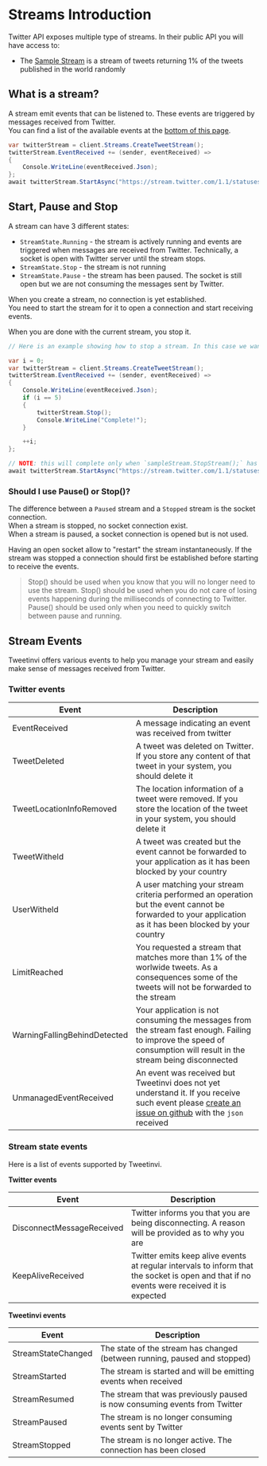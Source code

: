# Streams Introduction

Twitter API exposes multiple type of streams. In their public API you will have access to:

* The [Sample Stream](./sample-stream) is a stream of tweets returning 1% of the tweets published in the world randomly

## What is a stream?

A stream emit events that can be listened to. These events are triggered by messages received from Twitter.\
You can find a list of the available events at the [bottom of this page](#stream-events).

``` c#
var twitterStream = client.Streams.CreateTweetStream();
twitterStream.EventReceived += (sender, eventReceived) =>
{
    Console.WriteLine(eventReceived.Json);
};
await twitterStream.StartAsync("https://stream.twitter.com/1.1/statuses/sample.json");
```

## Start, Pause and Stop

A stream can have 3 different states:

* `StreamState.Running` - the stream is actively running and events are triggered when messages are received from Twitter. Technically, a socket is open with Twitter server until the stream stops.
* `StreamState.Stop` - the stream is not running
* `StreamState.Pause` - the stream has been paused. The socket is still open but we are not consuming the messages sent by Twitter.

When you create a stream, no connection is yet established.\
You need to start the stream for it to open a connection and start receiving events.

When you are done with the current stream, you stop it.

``` c#
// Here is an example showing how to stop a stream. In this case we want to stop after receiving 5 events.

var i = 0;
var twitterStream = client.Streams.CreateTweetStream();
twitterStream.EventReceived += (sender, eventReceived) =>
{
    Console.WriteLine(eventReceived.Json);
    if (i == 5)
    {
        twitterStream.Stop();
        Console.WriteLine("Complete!");
    }

    ++i;
};

// NOTE: this will complete only when `sampleStream.StopStream();` has been called
await twitterStream.StartAsync("https://stream.twitter.com/1.1/statuses/sample.json"); 
```

### Should I use Pause() or Stop()?

The difference between a `Paused` stream and a `Stopped` stream is the socket connection.\
When a stream is stopped, no socket connection exist.\
When a stream is paused, a socket connection is opened but is not used.

Having an open socket allow to "restart" the stream instantaneously. If the stream was stopped a connection should first be established before starting to receive the events.

> Stop() should be used when you know that you will no longer need to use the stream.
> Stop() should be used when you do not care of losing events happening during the milliseconds of connecting to Twitter. 
> Pause() should be used only when you need to quickly switch between pause and running.

## Stream Events

Tweetinvi offers various events to help you manage your stream and easily make sense of messages received from Twitter.

### Twitter events

| Event                        | Description                                                                                                                                                                                          |
|------------------------------|------------------------------------------------------------------------------------------------------------------------------------------------------------------------------------------------------|
| EventReceived                | A message indicating an event was received from twitter                                                                                                                                              |
| TweetDeleted                 | A tweet was deleted on Twitter. If you store any content of that tweet in your system, you should delete it                                                                                          |
| TweetLocationInfoRemoved     | The location information of a tweet were removed. If you store the location of the tweet in your system, you should delete it                                                                        |
| TweetWitheld                 | A tweet was created but the event cannot be forwarded to your application as it has been blocked by your country                                                                                     |
| UserWitheld                  | A user matching your stream criteria performed an operation but the event cannot be forwarded to your application as it has been blocked by your country                                             |
| LimitReached                 | You requested a stream that matches more than 1% of the worlwide tweets. As a consequences some of the tweets will not be forwarded to the stream                                                    |
| WarningFallingBehindDetected | Your application is not consuming the messages from the stream fast enough. Failing to improve the speed of consumption will result in the stream being disconnected                                 |
| UnmanagedEventReceived       | An event was received but Tweetinvi does not yet understand it. If you receive such event please [create an issue on github](https://github.com/linvi/tweetinvi/issues/new) with the `json` received |

### Stream state events

Here is a list of events supported by Tweetinvi.

**Twitter events**

| Event                     | Description                                                                                                                               |
|---------------------------|-------------------------------------------------------------------------------------------------------------------------------------------|
| DisconnectMessageReceived | Twitter informs you that you are being disconnecting. A reason will be provided as to why you are                                         |
| KeepAliveReceived         | Twitter emits keep alive events at regular intervals to inform that the socket is open and that if no events were received it is expected |

**Tweetinvi events**


| Event              | Description                                                                |
|--------------------|----------------------------------------------------------------------------|
| StreamStateChanged | The state of the stream has changed (between running, paused and stopped)  |
| StreamStarted      | The stream is started and will be emitting events when received            |
| StreamResumed      | The stream that was previously paused is now consuming events from Twitter |
| StreamPaused       | The stream is no longer consuming events sent by Twitter                   |
| StreamStopped      | The stream is no longer active. The connection has been closed             |
